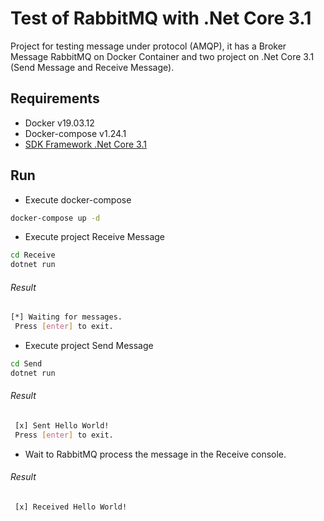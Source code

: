 # Test of RabbitMQ with .Net Core 3.1

Project for testing message under protocol (AMQP), it has a Broker Message RabbitMQ on Docker Container and two project on .Net Core 3.1 (Send Message and Receive Message).

## Requirements

- Docker v19.03.12
- Docker-compose v1.24.1
- [SDK Framework .Net Core 3.1](https://dotnet.microsoft.com/download/dotnet-core/3.1)

## Run

- Execute docker-compose
```bash
docker-compose up -d
```

- Execute project Receive Message
```bash
cd Receive
dotnet run
```
###### Result
```bash
[*] Waiting for messages.
 Press [enter] to exit.
```


- Execute project Send Message
```bash
cd Send
dotnet run
```
###### Result
```bash
 [x] Sent Hello World!
 Press [enter] to exit.
```

- Wait to RabbitMQ process the message in the Receive console.
###### Result
```bash
 [x] Received Hello World!
```